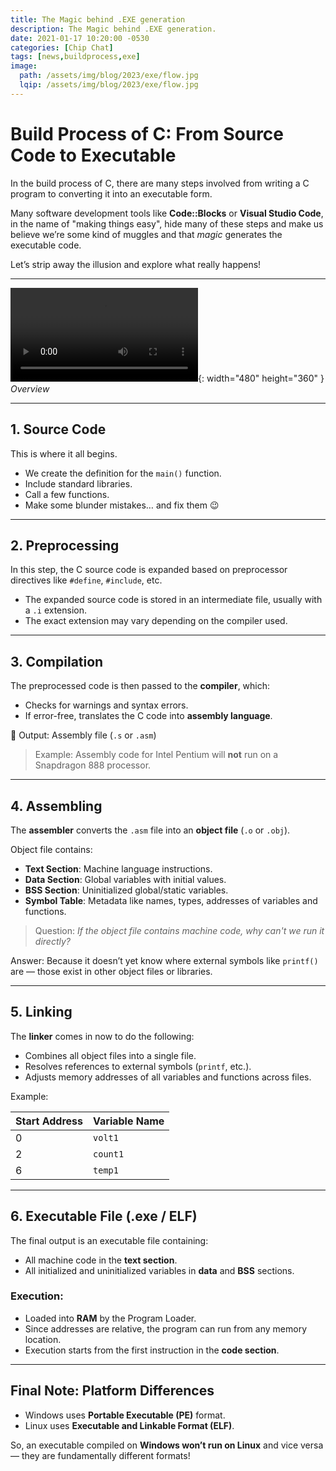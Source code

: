 ```yaml
---
title: The Magic behind .EXE generation
description: The Magic behind .EXE generation.
date: 2021-01-17 10:20:00 -0530
categories: [Chip Chat]
tags: [news,buildprocess,exe]
image:
  path: /assets/img/blog/2023/exe/flow.jpg
  lqip: /assets/img/blog/2023/exe/flow.jpg
---
```


# Build Process of C: From Source Code to Executable

In the build process of C, there are many steps involved from writing a C program to converting it into an executable form.

Many software development tools like **Code::Blocks** or **Visual Studio Code**, in the name of "making things easy", hide many of these steps and make us believe we’re some kind of muggles and that *magic* generates the executable code.

Let’s strip away the illusion and explore what really happens!

---

![Overview](assets/img/blog/2023/exe/giphy.mp4){: width="480" height="360" }
_Overview_

---

## 1. Source Code

This is where it all begins.

* We create the definition for the `main()` function.
* Include standard libraries.
* Call a few functions.
* Make some blunder mistakes… and fix them 😉

---

## 2. Preprocessing

In this step, the C source code is expanded based on preprocessor directives like `#define`, `#include`, etc.

* The expanded source code is stored in an intermediate file, usually with a `.i` extension.
* The exact extension may vary depending on the compiler used.

---

## 3. Compilation

The preprocessed code is then passed to the **compiler**, which:

* Checks for warnings and syntax errors.
* If error-free, translates the C code into **assembly language**.

📄 Output: Assembly file (`.s` or `.asm`)

> Example: Assembly code for Intel Pentium will **not** run on a Snapdragon 888 processor.

---

## 4. Assembling

The **assembler** converts the `.asm` file into an **object file** (`.o` or `.obj`).

Object file contains:

* **Text Section**: Machine language instructions.
* **Data Section**: Global variables with initial values.
* **BSS Section**: Uninitialized global/static variables.
* **Symbol Table**: Metadata like names, types, addresses of variables and functions.

> Question: *If the object file contains machine code, why can't we run it directly?*

Answer: Because it doesn’t yet know where external symbols like `printf()` are — those exist in other object files or libraries.

---

## 5. Linking

The **linker** comes in now to do the following:

* Combines all object files into a single file.
* Resolves references to external symbols (`printf`, etc.).
* Adjusts memory addresses of all variables and functions across files.

Example:

| Start Address | Variable Name |
| ------------- | ------------- |
| 0             | `volt1`       |
| 2             | `count1`      |
| 6             | `temp1`       |

---

## 6. Executable File (.exe / ELF)

The final output is an executable file containing:

* All machine code in the **text section**.
* All initialized and uninitialized variables in **data** and **BSS** sections.

### Execution:

* Loaded into **RAM** by the Program Loader.
* Since addresses are relative, the program can run from any memory location.
* Execution starts from the first instruction in the **code section**.

---

## Final Note: Platform Differences

* Windows uses **Portable Executable (PE)** format.
* Linux uses **Executable and Linkable Format (ELF)**.

So, an executable compiled on **Windows won’t run on Linux** and vice versa — they are fundamentally different formats!

